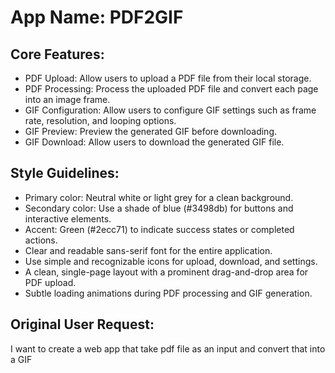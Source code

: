 # **App Name**: PDF2GIF

## Core Features:

- PDF Upload: Allow users to upload a PDF file from their local storage.
- PDF Processing: Process the uploaded PDF file and convert each page into an image frame.
- GIF Configuration: Allow users to configure GIF settings such as frame rate, resolution, and looping options.
- GIF Preview: Preview the generated GIF before downloading.
- GIF Download: Allow users to download the generated GIF file.

## Style Guidelines:

- Primary color: Neutral white or light grey for a clean background.
- Secondary color: Use a shade of blue (#3498db) for buttons and interactive elements.
- Accent: Green (#2ecc71) to indicate success states or completed actions.
- Clear and readable sans-serif font for the entire application.
- Use simple and recognizable icons for upload, download, and settings.
- A clean, single-page layout with a prominent drag-and-drop area for PDF upload.
- Subtle loading animations during PDF processing and GIF generation.

## Original User Request:
I want to create a web app that take pdf file as an input and convert that into a GIF
  